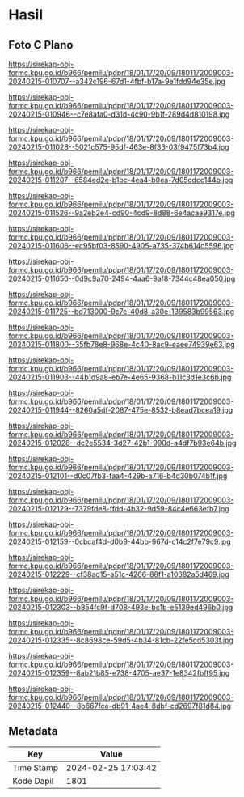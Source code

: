 # Hasil

## Foto C Plano

https://sirekap-obj-formc.kpu.go.id/b966/pemilu/pdpr/18/01/17/20/09/1801172009003-20240215-010707--a342c196-67d1-4fbf-b17a-9e1fdd94e35e.jpg

https://sirekap-obj-formc.kpu.go.id/b966/pemilu/pdpr/18/01/17/20/09/1801172009003-20240215-010946--c7e8afa0-d31d-4c90-9b1f-289d4d810198.jpg

https://sirekap-obj-formc.kpu.go.id/b966/pemilu/pdpr/18/01/17/20/09/1801172009003-20240215-011028--5021c575-95df-463e-8f33-03f9475f73b4.jpg

https://sirekap-obj-formc.kpu.go.id/b966/pemilu/pdpr/18/01/17/20/09/1801172009003-20240215-011207--6584ed2e-b1bc-4ea4-b0ea-7d05cdcc144b.jpg

https://sirekap-obj-formc.kpu.go.id/b966/pemilu/pdpr/18/01/17/20/09/1801172009003-20240215-011526--9a2eb2e4-cd90-4cd9-8d88-6e4acae9317e.jpg

https://sirekap-obj-formc.kpu.go.id/b966/pemilu/pdpr/18/01/17/20/09/1801172009003-20240215-011606--ec95bf03-8590-4905-a735-374b614c5596.jpg

https://sirekap-obj-formc.kpu.go.id/b966/pemilu/pdpr/18/01/17/20/09/1801172009003-20240215-011650--0d9c9a70-2494-4aa6-9af8-7344c48ea050.jpg

https://sirekap-obj-formc.kpu.go.id/b966/pemilu/pdpr/18/01/17/20/09/1801172009003-20240215-011725--bd713000-9c7c-40d8-a30e-139583b99563.jpg

https://sirekap-obj-formc.kpu.go.id/b966/pemilu/pdpr/18/01/17/20/09/1801172009003-20240215-011800--35fb78e8-968e-4c40-8ac9-eaee74939e63.jpg

https://sirekap-obj-formc.kpu.go.id/b966/pemilu/pdpr/18/01/17/20/09/1801172009003-20240215-011903--44b1d9a8-eb7e-4e65-9368-b11c3d1e3c6b.jpg

https://sirekap-obj-formc.kpu.go.id/b966/pemilu/pdpr/18/01/17/20/09/1801172009003-20240215-011944--8260a5df-2087-475e-8532-b8ead7bcea19.jpg

https://sirekap-obj-formc.kpu.go.id/b966/pemilu/pdpr/18/01/17/20/09/1801172009003-20240215-012028--dc2e5534-3d27-42b1-990d-a4df7b93e64b.jpg

https://sirekap-obj-formc.kpu.go.id/b966/pemilu/pdpr/18/01/17/20/09/1801172009003-20240215-012101--d0c07fb3-faa4-429b-a716-b4d30b074b1f.jpg

https://sirekap-obj-formc.kpu.go.id/b966/pemilu/pdpr/18/01/17/20/09/1801172009003-20240215-012129--7379fde8-ffdd-4b32-9d59-84c4e663efb7.jpg

https://sirekap-obj-formc.kpu.go.id/b966/pemilu/pdpr/18/01/17/20/09/1801172009003-20240215-012159--0cbcaf4d-d0b9-44bb-967d-c14c2f7e79c9.jpg

https://sirekap-obj-formc.kpu.go.id/b966/pemilu/pdpr/18/01/17/20/09/1801172009003-20240215-012229--cf38ad15-a51c-4266-88f1-a10682a5d469.jpg

https://sirekap-obj-formc.kpu.go.id/b966/pemilu/pdpr/18/01/17/20/09/1801172009003-20240215-012303--b854fc9f-d708-493e-bc1b-e5139ed496b0.jpg

https://sirekap-obj-formc.kpu.go.id/b966/pemilu/pdpr/18/01/17/20/09/1801172009003-20240215-012335--8c8698ce-59d5-4b34-81cb-22fe5cd5303f.jpg

https://sirekap-obj-formc.kpu.go.id/b966/pemilu/pdpr/18/01/17/20/09/1801172009003-20240215-012359--8ab21b85-e738-4705-ae37-1e8342fbff95.jpg

https://sirekap-obj-formc.kpu.go.id/b966/pemilu/pdpr/18/01/17/20/09/1801172009003-20240215-012440--8b667fce-db91-4ae4-8dbf-cd2697f81d84.jpg


## Metadata

| Key        | Value               |
| ---------- | ------------------- |
| Time Stamp | 2024-02-25 17:03:42 |
| Kode Dapil | 1801                |



